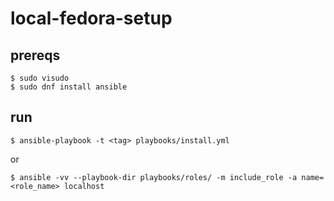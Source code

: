 # local-fedora-setup

## prereqs

```shell
$ sudo visudo
$ sudo dnf install ansible
```

## run

```shell
$ ansible-playbook -t <tag> playbooks/install.yml
```
or
```shell
$ ansible -vv --playbook-dir playbooks/roles/ -m include_role -a name=<role_name> localhost
```
